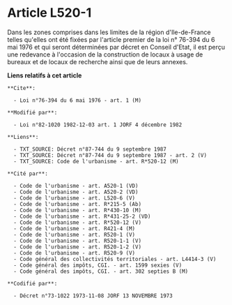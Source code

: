 # Article L520-1

Dans les zones comprises dans les limites de la région d'Ile-de-France telles qu'elles ont été fixées par l'article premier
de la loi n° 76-394 du 6 mai 1976 et qui seront déterminées par décret en Conseil d'Etat, il est perçu une redevance à
l'occasion de la construction de locaux à usage de bureaux et de locaux de recherche ainsi que de leurs annexes.

**Liens relatifs à cet article**

	**Cite**:

	  - Loi n°76-394 du 6 mai 1976 - art. 1 (M)

	**Modifié par**:

	  - Loi n°82-1020 1982-12-03 art. 1 JORF 4 décembre 1982

	**Liens**:

	  - TXT_SOURCE: Décret n°87-744 du 9 septembre 1987
	  - TXT_SOURCE: Décret n°87-744 du 9 septembre 1987 - art. 2 (V)
	  - TXT_SOURCE: Code de l'urbanisme - art. R*520-12 (M)

	**Cité par**:

	  - Code de l'urbanisme - art. A520-1 (VD)
	  - Code de l'urbanisme - art. A520-2 (VD)
	  - Code de l'urbanisme - art. L520-6 (V)
	  - Code de l'urbanisme - art. R*215-5 (Ab)
	  - Code de l'urbanisme - art. R*430-10 (M)
	  - Code de l'urbanisme - art. R*431-25-2 (VD)
	  - Code de l'urbanisme - art. R*520-12 (V)
	  - Code de l'urbanisme - art. R421-4 (M)
	  - Code de l'urbanisme - art. R520-1 (V)
	  - Code de l'urbanisme - art. R520-1-1 (V)
	  - Code de l'urbanisme - art. R520-1-2 (V)
	  - Code de l'urbanisme - art. R520-9 (V)
	  - Code général des collectivités territoriales - art. L4414-3 (V)
	  - Code général des impôts, CGI. - art. 1599 sexies (V)
	  - Code général des impôts, CGI. - art. 302 septies B (M)

	**Codifié par**:

	  - Décret n°73-1022 1973-11-08 JORF 13 NOVEMBRE 1973
